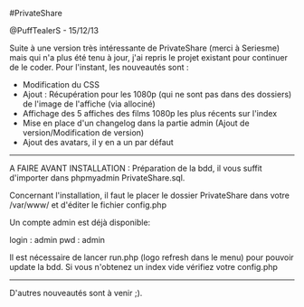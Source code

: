 #PrivateShare

@PuffTealerS - 15/12/13



Suite à une version très intéressante de PrivateShare (merci à Seriesme) mais qui n'a plus été tenu à jour,
j'ai repris le projet existant pour continuer de le coder.
Pour l'instant, les nouveautés sont :

- Modification du CSS
- Ajout : Récupération pour les 1080p (qui ne sont pas dans des dossiers) de l'image de l'affiche (via allociné)
- Affichage des 5 affiches des films 1080p les plus récents sur l'index
- Mise en place d'un changelog dans la partie admin (Ajout de version/Modification de version)
- Ajout des avatars, il y en a un par défaut

_________________________________________________________________________________________________________________

A FAIRE AVANT INSTALLATION : 
Préparation de la bdd, il vous suffit d'importer dans phpmyadmin PrivateShare.sql.


Concernant l'installation, il faut le placer le dossier PrivateShare dans votre /var/www/ et d'éditer le fichier config.php

Un compte admin est déjà disponible:

 login : admin
 pwd   : admin


 Il est nécessaire de lancer run.php (logo refresh dans le menu) pour pouvoir update la bdd. 
 Si vous n'obtenez un index vide vérifiez votre config.php
__________________________________________________________________________________________________________________



D'autres nouveautés sont à venir ;).
